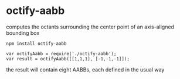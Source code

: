 # octify-aabb
computes the octants surrounding the center point of an axis-aligned bounding box

`npm install octify-aabb`

```
var octifyAabb = require('./octify-aabb');
var result = octifyAabb([[1,1,1], [-1,-1,-1]]);
```

the result will contain eight AABBs, each defined in the usual way
